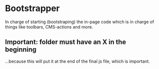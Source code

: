 ﻿
# Bootstrapper

In charge of starting (bootstraping) the in-page code 
which is in charge of things like toolbars, CMS-actions and more. 


## Important: folder must have an X in the beginning

...because this will put it at the end of the final js file, which is important. 